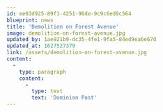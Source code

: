 ```yaml
---
id: ee03d925-89f1-4251-96de-9c9c6ed9c564
blueprint: news
title: 'Demolition on Forest Avenue'
image: demolition-on-forest-avenue.jpg
updated_by: 1ae921b9-dc35-4fe1-9fa5-84ed9ea6e67d
updated_at: 1627527379
link: /assets/demolition-on-forest-avenue.jpg
content:
  -
    type: paragraph
    content:
      -
        type: text
        text: 'Dominion Post'
---
```


